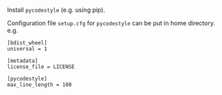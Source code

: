 Install `pycodestyle` (e.g. using pip).

Configuration file `setup.cfg` for `pycodestyle` can be put in home directory. e.g.

```
[bdist_wheel]
universal = 1

[metadata]
license_file = LICENSE

[pycodestyle]
max_line_length = 100
```
